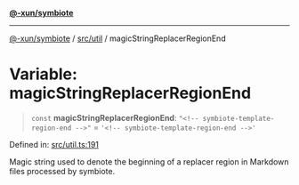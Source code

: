 [**@-xun/symbiote**](../../../README.md)

***

[@-xun/symbiote](../../../README.md) / [src/util](../README.md) / magicStringReplacerRegionEnd

# Variable: magicStringReplacerRegionEnd

> `const` **magicStringReplacerRegionEnd**: `"<!-- symbiote-template-region-end -->"` = `'<!-- symbiote-template-region-end -->'`

Defined in: [src/util.ts:191](https://github.com/Xunnamius/symbiote/blob/3b6f45301765b7eab22ef0b67ed645f03c5935c3/src/util.ts#L191)

Magic string used to denote the beginning of a replacer region in Markdown
files processed by symbiote.

